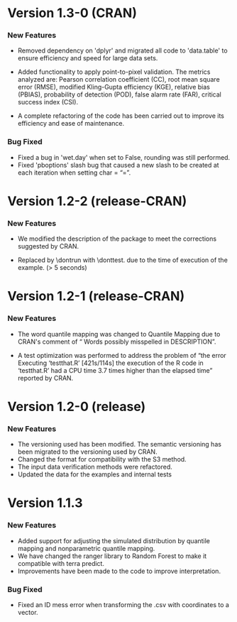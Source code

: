 # Version 1.3-0 (CRAN)

### New Features

-   Removed dependency on 'dplyr' and migrated all code to 'data.table' to ensure efficiency and speed for large data sets.

-   Added functionality to apply point-to-pixel validation. The metrics analyzed are: Pearson correlation coefficient (CC), root mean square error (RMSE), modified Kling-Gupta efficiency (KGE), relative bias (PBIAS), probability of detection (POD), false alarm rate (FAR), critical success index (CSI).

-   A complete refactoring of the code has been carried out to improve its efficiency and ease of maintenance.

### Bug Fixed

-   Fixed a bug in 'wet.day' when set to False, rounding was still performed.
-   Fixed 'pboptions' slash bug that caused a new slash to be created at each iteration when setting char = “=”.

# Version 1.2-2 (release-CRAN)

### New Features

-   We modified the description of the package to meet the corrections suggested by CRAN.

-   Replaced by \dontrun with \donttest. due to the time of execution of the example. (\> 5 seconds)

# Version 1.2-1 (release-CRAN)

### New Features

-   The word quantile mapping was changed to Quantile Mapping due to CRAN's comment of “ Words possibly misspelled in DESCRIPTION”.

-   A test optimization was performed to address the problem of “the error Executing ‘testthat.R’ [421s/114s] the execution of the R code in ‘testthat.R’ had a CPU time 3.7 times higher than the elapsed time” reported by CRAN.

# Version 1.2-0 (release)

### New Features

-   The versioning used has been modified. The semantic versioning has been migrated to the versioning used by CRAN.
-   Changed the format for compatibility with the S3 method.
-   The input data verification methods were refactored.
-   Updated the data for the examples and internal tests

# Version 1.1.3

### New Features

-   Added support for adjusting the simulated distribution by quantile mapping and nonparametric quantile mapping.
-   We have changed the ranger library to Random Forest to make it compatible with terra predict.
-   Improvements have been made to the code to improve interpretation.

### Bug Fixed

-   Fixed an ID mess error when transforming the .csv with coordinates to a vector.
